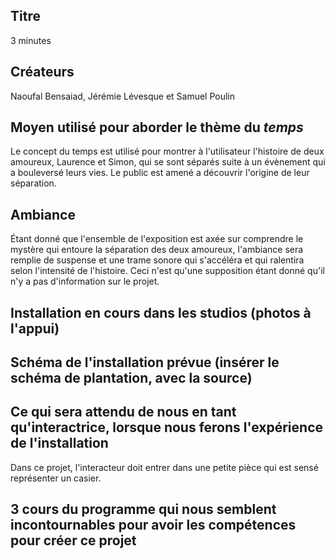 ## Titre 

3 minutes

## Créateurs

Naoufal Bensaiad, Jérémie Lévesque et Samuel Poulin 

## Moyen utilisé pour aborder le thème du *temps* 

Le concept du temps est utilisé pour montrer à l'utilisateur l'histoire de deux amoureux, Laurence et Simon, qui se sont séparés suite à un évènement qui a bouleversé leurs vies. Le public est amené a découvrir l'origine de leur séparation. 

## Ambiance

Étant donné que l'ensemble de l'exposition est axée sur comprendre le mystère qui entoure la séparation des deux amoureux, l'ambiance sera remplie de suspense et une trame sonore qui s'accéléra et qui ralentira selon l'intensité de l'histoire. Ceci n'est qu'une supposition étant donné qu'il n'y a pas d'information sur le projet.

## Installation en cours dans les studios (photos à l'appui)

## Schéma de l'installation prévue (insérer le schéma de plantation, avec la source)

## Ce qui sera attendu de nous en tant qu'interactrice, lorsque nous ferons l'expérience de l'installation
Dans ce projet, l'interacteur doit entrer dans une petite pièce qui est sensé représenter un casier. 
## 3 cours du programme qui nous semblent incontournables pour avoir les compétences pour créer ce projet 
